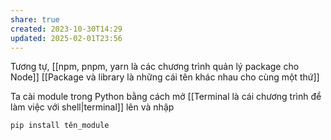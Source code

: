 ```yaml
---
share: true
created: 2023-10-30T14:29
updated: 2025-02-01T23:56
---
```

Tương tự, [[npm, pnpm, yarn là các chương trình quản lý package cho Node]] 
[[Package và library là những cái tên khác nhau cho cùng một thứ]]

Ta cài module trong Python bằng cách mở [[Terminal là cái chương trình để làm việc với shell|terminal]] lên và nhập 

```python
pip install tên_module
```
